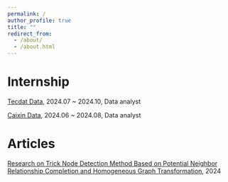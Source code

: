 ```yaml
---
permalink: /
author_profile: true
title: ""
redirect_from: 
  - /about/
  - /about.html
---
```


Internship
======
[Tecdat Data](https://tecdat.cn/), 2024.07 ~ 2024.10, Data analyst

[Caixin Data](https://www.ccxe.com.cn/), 2024.06 ~ 2024.08, Data analyst

Articles
======
[Research on Trick Node Detection Method Based on Potential Neighbor Relationship Completion and Homogeneous Graph Transformation](/_portfolio/HNNCF.pdf), 2024
